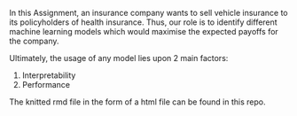 In this Assignment, an insurance company wants to sell vehicle insurance to its policyholders of health insurance. Thus, our role is to identify different machine learning models which would maximise the expected payoffs for the company.

Ultimately, the usage of any model lies upon 2 main factors:

1. Interpretability
2. Performance

The knitted rmd file in the form of a html file can be found in this repo.
